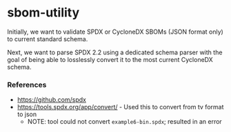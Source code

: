 # sbom-utility


Initially, we want to validate SPDX or CycloneDX SBOMs (JSON format only) to current standard schema.

Next, we want to parse SPDX 2.2 using a dedicated schema parser with the goal of being able to losslessly convert it to the most current CycloneDX schema.

### References

- https://github.com/spdx
- https://tools.spdx.org/app/convert/ - Used this to convert from tv format to json
    - NOTE: tool could not convert `example6-bin.spdx`; resulted in an error